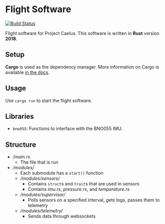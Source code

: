 # Flight Software

[![Build Status](https://travis-ci.org/ProjectCaelus/flight-software.svg?branch=master)](https://travis-ci.org/ProjectCaelus/flight-software)

Flight software for Project Caelus.
This software is written in **Rust** version **2018**.


## Setup

**Cargo** is used as the dependency manager.
More information on Cargo is available [in the docs](https://doc.rust-lang.org/stable/cargo/).


## Usage

Use `cargo run` to start the flight software.


## Libraries

- `bno055`: Functions to interface with the BNO055 IMU.


## Structure
- */main.rs*
    - The file that is run
- */modules/*
    - Each submodule has a `start()` function
    - */modules/sensors/*
        - Contains `struct`s and `trait`s that are used in sensors
        - Contains *imu.rs*, *pressure.rs*, and *temperature.rs*
    - */modules/supervisor/*
        - Polls sensors on a specified interval, gets logs, passes them to telemetry
    - */modules/telemetry/*
        - Sends data through websockets
        
